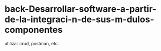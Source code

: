# back-Desarrollar-software-a-partir-de-la-integraci-n-de-sus-m-dulos-componentes
utilizar crud, postman, etc.
